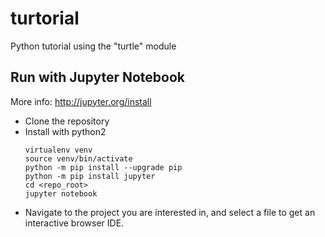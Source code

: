 # turtorial
Python tutorial using the "turtle" module

## Run with Jupyter Notebook
 More info: http://jupyter.org/install

 * Clone the repository
 * Install with python2
     ```
     virtualenv venv
     source venv/bin/activate
     python -m pip install --upgrade pip
     python -m pip install jupyter
     cd <repo_root>
     jupyter notebook
     ```
 * Navigate to the project you are interested in, and select a file to get an interactive browser IDE.
